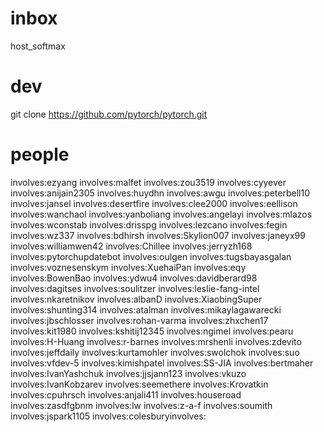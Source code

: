 



# inbox

host_softmax


# dev

git clone https://github.com/pytorch/pytorch.git



# people

involves:ezyang
involves:malfet
involves:zou3519
involves:cyyever
involves:anijain2305
involves:huydhn
involves:awgu
involves:peterbell10
involves:jansel
involves:desertfire
involves:clee2000
involves:eellison
involves:wanchaol
involves:yanboliang
involves:angelayi
involves:mlazos
involves:wconstab
involves:drisspg
involves:lezcano
involves:fegin
involves:wz337
involves:bdhirsh
involves:Skylion007
involves:janeyx99
involves:williamwen42
involves:Chillee
involves:jerryzh168
involves:pytorchupdatebot
involves:oulgen
involves:tugsbayasgalan
involves:voznesenskym
involves:XuehaiPan
involves:eqy
involves:BowenBao
involves:ydwu4
involves:davidberard98
involves:dagitses
involves:soulitzer
involves:leslie-fang-intel
involves:nkaretnikov
involves:albanD
involves:XiaobingSuper
involves:shunting314
involves:atalman
involves:mikaylagawarecki
involves:jbschlosser
involves:rohan-varma
involves:zhxchen17
involves:kit1980
involves:kshitij12345
involves:ngimel
involves:pearu
involves:H-Huang
involves:r-barnes
involves:mrshenli
involves:zdevito
involves:jeffdaily
involves:kurtamohler
involves:swolchok
involves:suo
involves:vfdev-5
involves:kimishpatel
involves:SS-JIA
involves:bertmaher
involves:IvanYashchuk
involves:jjsjann123
involves:vkuzo
involves:IvanKobzarev
involves:seemethere
involves:Krovatkin
involves:cpuhrsch
involves:anjali411
involves:houseroad
involves:zasdfgbnm
involves:lw
involves:z-a-f
involves:soumith
involves:jspark1105
involves:colesburyinvolves: